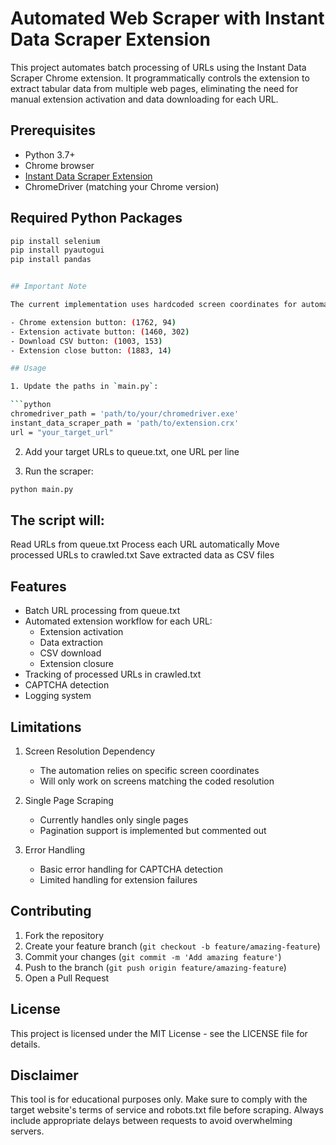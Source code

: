 # Automated Web Scraper with Instant Data Scraper Extension

This project automates batch processing of URLs using the Instant Data Scraper Chrome extension. It programmatically controls the extension to extract tabular data from multiple web pages, eliminating the need for manual extension activation and data downloading for each URL.

## Prerequisites

- Python 3.7+
- Chrome browser
- [Instant Data Scraper Extension](https://chromewebstore.google.com/detail/instant-data-scraper/ofaokhiedipichpaobibbnahnkdoiiah)
- ChromeDriver (matching your Chrome version)

## Required Python Packages

```bash
pip install selenium
pip install pyautogui
pip install pandas


## Important Note

The current implementation uses hardcoded screen coordinates for automating the extension interface. These coordinates are set for a specific screen resolution and will need to be adjusted for different displays:

- Chrome extension button: (1762, 94)
- Extension activate button: (1460, 302)
- Download CSV button: (1003, 153)
- Extension close button: (1883, 14)

## Usage

1. Update the paths in `main.py`:

```python
chromedriver_path = 'path/to/your/chromedriver.exe'
instant_data_scraper_path = 'path/to/extension.crx'
url = "your_target_url"
```

2. Add your target URLs to queue.txt, one URL per line

3. Run the scraper:

```bash
python main.py
```

## The script will:

Read URLs from queue.txt
Process each URL automatically
Move processed URLs to crawled.txt
Save extracted data as CSV files


## Features
- Batch URL processing from queue.txt
- Automated extension workflow for each URL:
  - Extension activation
  - Data extraction
  - CSV download
  - Extension closure
- Tracking of processed URLs in crawled.txt
- CAPTCHA detection
- Logging system

## Limitations

1. Screen Resolution Dependency
   - The automation relies on specific screen coordinates
   - Will only work on screens matching the coded resolution

2. Single Page Scraping
   - Currently handles only single pages
   - Pagination support is implemented but commented out

3. Error Handling
   - Basic error handling for CAPTCHA detection
   - Limited handling for extension failures

## Contributing

1. Fork the repository
2. Create your feature branch (`git checkout -b feature/amazing-feature`)
3. Commit your changes (`git commit -m 'Add amazing feature'`)
4. Push to the branch (`git push origin feature/amazing-feature`)
5. Open a Pull Request

## License

This project is licensed under the MIT License - see the LICENSE file for details.

## Disclaimer

This tool is for educational purposes only. Make sure to comply with the target website's terms of service and robots.txt file before scraping. Always include appropriate delays between requests to avoid overwhelming servers.
